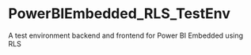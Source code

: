 # PowerBIEmbedded_RLS_TestEnv
A test environment backend and frontend for Power BI Embedded using RLS
